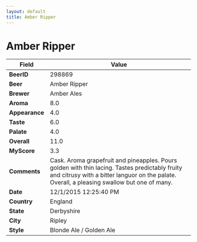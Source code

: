```yaml
---
layout: default
title: Amber Ripper
---
```


# Amber Ripper

| Field         | Value     |
|---------------|-----------|
| **BeerID** | 298869 |
| **Beer** | Amber Ripper |
| **Brewer** | Amber Ales |
| **Aroma** | 8.0 |
| **Appearance** | 4.0 |
| **Taste** | 6.0 |
| **Palate** | 4.0 |
| **Overall** | 11.0 |
| **MyScore** | 3.3 |
| **Comments** | Cask. Aroma grapefruit and pineapples. Pours golden with thin lacing. Tastes predictably fruity and citrusy with a bitter languor on the palate. Overall, a pleasing swallow but one of many.  |
| **Date** | 12/1/2015 12:25:40 PM |
| **Country** | England |
| **State** | Derbyshire |
| **City** | Ripley |
| **Style** | Blonde Ale / Golden Ale |
